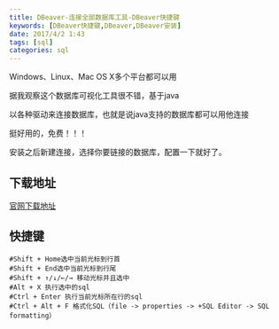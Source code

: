 ```yaml
---
title: DBeaver-连接全部数据库工具-DBeaver快捷键
keywords: [DBeaver快捷键,DBeaver,DBeaver安装]
date: 2017/4/2 1:43
tags: [sql]
categories: sql
---
```

Windows、Linux、Mac OS X多个平台都可以用

据我观察这个数据库可视化工具很不错，基于java

以各种驱动来连接数据库，也就是说java支持的数据库都可以用他连接

挺好用的，免费！！！

安装之后新建连接，选择你要链接的数据库，配置一下就好了。

下载地址
---
<a href="http://dbeaver.jkiss.org/download/" target="_blank">官网下载地址</a>

快捷键
---
```
#Shift + Home选中当前光标到行首
#Shift + End选中当前光标到行尾
#Shift + ↑/↓/←/→ 移动光标并且选中
#Alt + X 执行选中的sql
#Ctrl + Enter 执行当前光标所在行的sql
#Ctrl + Alt + F 格式化SQL（file -> properties -> +SQL Editor -> SQL formatting）
```